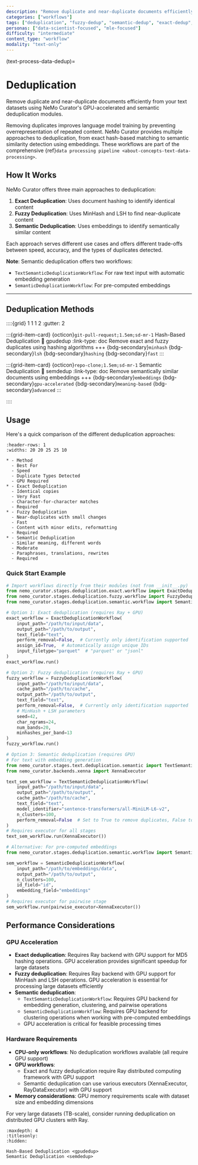 ```yaml
---
description: "Remove duplicate and near-duplicate documents efficiently using GPU-accelerated and semantic deduplication modules"
categories: ["workflows"]
tags: ["deduplication", "fuzzy-dedup", "semantic-dedup", "exact-dedup", "gpu-accelerated", "minhash"]
personas: ["data-scientist-focused", "mle-focused"]
difficulty: "intermediate"
content_type: "workflow"
modality: "text-only"
---
```


(text-process-data-dedup)=

# Deduplication

Remove duplicate and near-duplicate documents efficiently from your text datasets using NeMo Curator's GPU-accelerated and semantic deduplication modules.

Removing duplicates improves language model training by preventing overrepresentation of repeated content. NeMo Curator provides multiple approaches to deduplication, from exact hash-based matching to semantic similarity detection using embeddings. These workflows are part of the comprehensive {ref}`data processing pipeline <about-concepts-text-data-processing>`.

## How It Works

NeMo Curator offers three main approaches to deduplication:

1. **Exact Deduplication**: Uses document hashing to identify identical content
2. **Fuzzy Deduplication**: Uses MinHash and LSH to find near-duplicate content  
3. **Semantic Deduplication**: Uses embeddings to identify semantically similar content

Each approach serves different use cases and offers different trade-offs between speed, accuracy, and the types of duplicates detected.

**Note**: Semantic deduplication offers two workflows:

- `TextSemanticDeduplicationWorkflow`: For raw text input with automatic embedding generation
- `SemanticDeduplicationWorkflow`: For pre-computed embeddings

---

## Deduplication Methods

::::{grid} 1 1 1 2
:gutter: 2

:::{grid-item-card} {octicon}`git-pull-request;1.5em;sd-mr-1` Hash-Based Deduplication
:link: gpudedup
:link-type: doc
Remove exact and fuzzy duplicates using hashing algorithms
+++
{bdg-secondary}`minhash`
{bdg-secondary}`lsh`
{bdg-secondary}`hashing`
{bdg-secondary}`fast`
:::

:::{grid-item-card} {octicon}`repo-clone;1.5em;sd-mr-1` Semantic Deduplication
:link: semdedup
:link-type: doc
Remove semantically similar documents using embeddings
+++
{bdg-secondary}`embeddings`
{bdg-secondary}`gpu-accelerated`
{bdg-secondary}`meaning-based`
{bdg-secondary}`advanced`
:::

::::

## Usage

Here's a quick comparison of the different deduplication approaches:

```{list-table} Deduplication Method Comparison
:header-rows: 1
:widths: 20 20 25 25 10

* - Method
  - Best For
  - Speed
  - Duplicate Types Detected
  - GPU Required
* - Exact Deduplication
  - Identical copies
  - Very Fast
  - Character-for-character matches
  - Required
* - Fuzzy Deduplication
  - Near-duplicates with small changes
  - Fast
  - Content with minor edits, reformatting
  - Required
* - Semantic Deduplication
  - Similar meaning, different words
  - Moderate
  - Paraphrases, translations, rewrites
  - Required
```

### Quick Start Example

```python
# Import workflows directly from their modules (not from __init__.py)
from nemo_curator.stages.deduplication.exact.workflow import ExactDeduplicationWorkflow
from nemo_curator.stages.deduplication.fuzzy.workflow import FuzzyDeduplicationWorkflow
from nemo_curator.stages.deduplication.semantic.workflow import SemanticDeduplicationWorkflow

# Option 1: Exact deduplication (requires Ray + GPU)
exact_workflow = ExactDeduplicationWorkflow(
    input_path="/path/to/input/data",
    output_path="/path/to/output",
    text_field="text",
    perform_removal=False,  # Currently only identification supported
    assign_id=True,  # Automatically assign unique IDs
    input_filetype="parquet"  # "parquet" or "jsonl"
)
exact_workflow.run()

# Option 2: Fuzzy deduplication (requires Ray + GPU)
fuzzy_workflow = FuzzyDeduplicationWorkflow(
    input_path="/path/to/input/data",
    cache_path="/path/to/cache",
    output_path="/path/to/output",
    text_field="text",
    perform_removal=False,  # Currently only identification supported
    # MinHash + LSH parameters
    seed=42,
    char_ngrams=24,
    num_bands=20,
    minhashes_per_band=13
)
fuzzy_workflow.run()

# Option 3: Semantic deduplication (requires GPU)
# For text with embedding generation
from nemo_curator.stages.text.deduplication.semantic import TextSemanticDeduplicationWorkflow
from nemo_curator.backends.xenna import XennaExecutor

text_sem_workflow = TextSemanticDeduplicationWorkflow(
    input_path="/path/to/input/data",
    output_path="/path/to/output", 
    cache_path="/path/to/cache",
    text_field="text",
    model_identifier="sentence-transformers/all-MiniLM-L6-v2",
    n_clusters=100,
    perform_removal=False  # Set to True to remove duplicates, False to only identify
)
# Requires executor for all stages
text_sem_workflow.run(XennaExecutor())

# Alternative: For pre-computed embeddings
from nemo_curator.stages.deduplication.semantic.workflow import SemanticDeduplicationWorkflow

sem_workflow = SemanticDeduplicationWorkflow(
    input_path="/path/to/embeddings/data",
    output_path="/path/to/output",
    n_clusters=100,
    id_field="id",
    embedding_field="embeddings"
)
# Requires executor for pairwise stage
sem_workflow.run(pairwise_executor=XennaExecutor())
```

## Performance Considerations

### GPU Acceleration

- **Exact deduplication**: Requires Ray backend with GPU support for MD5 hashing operations. GPU acceleration provides significant speedup for large datasets
- **Fuzzy deduplication**: Requires Ray backend with GPU support for MinHash and LSH operations. GPU acceleration is essential for processing large datasets efficiently
- **Semantic deduplication**:
  - `TextSemanticDeduplicationWorkflow`: Requires GPU backend for embedding generation, clustering, and pairwise operations
  - `SemanticDeduplicationWorkflow`: Requires GPU backend for clustering operations when working with pre-computed embeddings
  - GPU acceleration is critical for feasible processing times

### Hardware Requirements

- **CPU-only workflows**: No deduplication workflows available (all require GPU support)
- **GPU workflows**:
  - Exact and fuzzy deduplication require Ray distributed computing framework with GPU support
  - Semantic deduplication can use various executors (XennaExecutor, RayDataExecutor) with GPU support
- **Memory considerations**: GPU memory requirements scale with dataset size and embedding dimensions

For very large datasets (TB-scale), consider running deduplication on distributed GPU clusters with Ray.

```{toctree}
:maxdepth: 4
:titlesonly:
:hidden:

Hash-Based Deduplication <gpudedup>
Semantic Deduplication <semdedup>
```
